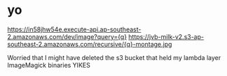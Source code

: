# yo

https://in58jhw54e.execute-api.ap-southeast-2.amazonaws.com/dev/image?query={q}
https://jvb-milk-v2.s3-ap-southeast-2.amazonaws.com/recursive/{q}-montage.jpg

Worried that I might have deleted the s3 bucket that held my lambda layer ImageMagick binaries YIKES